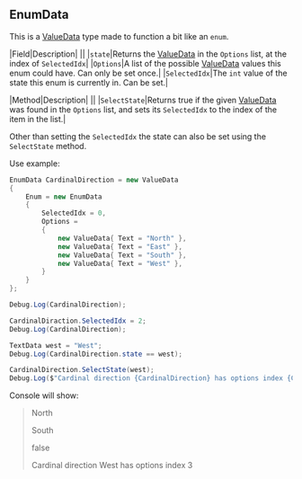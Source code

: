 ## EnumData
This is a [ValueData](ValueData.md) type made to function a bit like an `enum`.

|Field|Description|
||
|`state`|Returns the [ValueData](ValueData.md) in the `Options` list, at the index of `SelectedIdx`|
|`Options`|A list of the possible [ValueData](ValueData.md) values this enum could have. Can only be set once.|
|`SelectedIdx`|The `int` value of the state this enum is currently in. Can be set.|

|Method|Description|
||
|`SelectState`|Returns true if the given [ValueData](ValueData.md) was found in the `Options` list, and sets its `SelectedIdx` to the index of the item in the list.|

Other than setting the `SelectedIdx` the state can also be set using the `SelectState` method.

Use example:

```csharp
EnumData CardinalDirection = new ValueData 
{
    Enum = new EnumData
    {
        SelectedIdx = 0,
        Options =
        {
            new ValueData{ Text = "North" },
            new ValueData{ Text = "East" },
            new ValueData{ Text = "South" },
            new ValueData{ Text = "West" },
        }
    }
};

Debug.Log(CardinalDirection);

CardinalDiraction.SelectedIdx = 2;
Debug.Log(CardinalDirection);

TextData west = "West";
Debug.Log(CardinalDirection.state == west);

CardinalDirection.SelectState(west);
Debug.Log($"Cardinal direction {CardinalDirection} has options index {CardinalDirection.SelectedIdx}")

```
Console will show:

>North
>
>South 
>
>false
>
>Cardinal direction West has options index 3